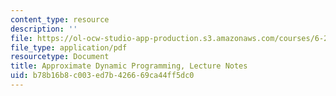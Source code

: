 ```yaml
---
content_type: resource
description: ''
file: https://ol-ocw-studio-app-production.s3.amazonaws.com/courses/6-231-dynamic-programming-and-stochastic-control-fall-2015/b78b16b8c003ed7b426669ca44ff5dc0_MIT6_231F15_notes_short.pdf
file_type: application/pdf
resourcetype: Document
title: Approximate Dynamic Programming, Lecture Notes
uid: b78b16b8-c003-ed7b-4266-69ca44ff5dc0
---
```

